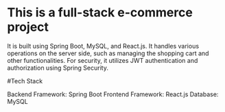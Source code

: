 # This is a full-stack e-commerce project
It is built using Spring Boot, MySQL, and React.js. It handles various operations on the server side, such as managing the shopping cart and other functionalities. For security, it utilizes JWT authentication and authorization using Spring Security.

#Tech Stack

Backend Framework: Spring Boot
Frontend Framework: React.js
Database: MySQL
